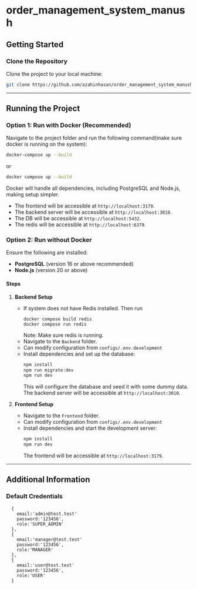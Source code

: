 # order_management_system_manush

## Getting Started

### Clone the Repository
Clone the project to your local machine:
```bash
git clone https://github.com/azahinhasan/order_management_system_manush.git
```

---

## Running the Project

### Option 1: Run with Docker (Recommended)
Navigate to the project folder and run the following command(make sure docker is running on the system):
```bash
docker-compose up --build
```
or
```bash
docker compose up --build
```
Docker will handle all dependencies, including PostgreSQL and Node.js, making setup simpler.

- The frontend will be accessible at `http://localhost:3179`.
- The backend server will be accessible at `http://localhost:3010`.
- The DB will be accessible at `http://localhost:5432`.
- The redis will be accessible at `http://localhost:6379`.

### Option 2: Run without Docker
Ensure the following are installed:
- **PostgreSQL** (version 16 or above recommended)
- **Node.js** (version 20 or above)

#### Steps
1. **Backend Setup**
    - If system does not have Redis installed. Then run 
      ```
      docker compose build redis
      docker compose run redis
      ```
      Note: Make sure redis is running.
    - Navigate to the `Backend` folder.
    - Can modify configuration from `configs/.env.development`
    - Install dependencies and set up the database:
      ```bash
      npm install
      npm run migrate:dev
      npm run dev
      ```
      This will configure the database and seed it with some dummy data. The backend server will be accessible at `http://localhost:3010`.

2. **Frontend Setup**
    - Navigate to the `Frontend` folder.
    - Can modify configuration from `configs/.env.development`
    - Install dependencies and start the development server:
      ```bash
      npm install
      npm run dev
      ```
      The frontend will be accessible at `http://localhost:3179`.

---

## Additional Information

### Default Credentials

```
  {
    email:'admin@test.test'
    password:'123456',
    role:'SUPER_ADMIN'
  },
  {
    email:'manager@test.test'
    password:'123456',
    role:'MANAGER'
  },
  {
    email:'user@test.test'
    password:'123456',
    role:'USER'
  }

```